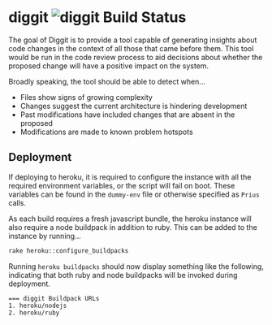 # diggit ![diggit Build Status](https://circleci.com/gh/lawrencejones/diggit.png)

The goal of Diggit is to provide a tool capable of generating insights about
code changes in the context of all those that came before them. This tool would
be run in the code review process to aid decisions about whether the proposed
change will have a positive impact on the system.

Broadly speaking, the tool should be able to detect when...

- Files show signs of growing complexity
- Changes suggest the current architecture is hindering development
- Past modifications have included changes that are absent in the proposed
- Modifications are made to known problem hotspots

## Deployment

If deploying to heroku, it is required to configure the instance with all the
required environment variables, or the script will fail on boot. These variables
can be found in the `dummy-env` file or otherwise specified as `Prius` calls.

As each build requires a fresh javascript bundle, the heroku instance will also
require a node buildpack in addition to ruby. This can be added to the instance
by running...

```sh
rake heroku::configure_buildpacks
```

Running `heroku buildpacks` should now display something like the following,
indicating that both ruby and node buildpacks will be invoked during deployment.

```
=== diggit Buildpack URLs
1. heroku/nodejs
2. heroku/ruby
```

